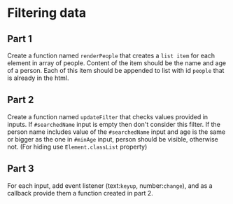 # Filtering data

## Part 1

Create a function named `renderPeople` that creates a `list item` for each element in array of people. Content of the item should be the name and age of a person. Each of this item should be appended to list with id `people` that is already in the html.

## Part 2

Create a function named `updateFilter` that checks values provided in inputs.
If `#searchedName` input is empty then don't consider this filter.
If the person name includes value of the `#searchedName` input and age is the same or bigger as the one in `#minAge` input, person should be visible, otherwise not. (For hiding use `Element.classList` property)

## Part 3

For each input, add event listener (text:`keyup`, number:`change`), and as a callback provide them a function created in part 2.
